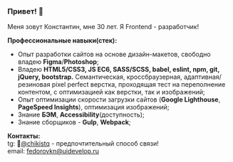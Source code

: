 ### Привет! 👋
Меня зовут Константин, мне 30 лет. 
Я Frontend - разработчик!

**Профессиональные навыки(стек):** 
* Опыт разработки сайтов на основе дизайн-макетов, свободно владею **Figma**/**Photoshop**;
* Владею **HTML5/CSS3, JS EC6, SASS/SCSS, babel, eslint, npm, git, jQuery, bootstrap.** Семантическая, кроссбраузерная, адаптивная/резиновая pixel perfect верстка, проходящая тест на переполнение контентом, с оптимизацией как верстки, так и изображений;
* Опыт оптимизации скорости загрузки сайтов (**Google Lighthouse**, **PageSpeed Insights**), оптимизация изображений;
* Знание **БЭМ**, **Accessibility**(доступность);
* Знание сборщиков - **Gulp**, **Webpack**;

**Контакты:** </br>
tg: :link:[@chikistq](tg://resolve?domain=<@chikistq>) - предпочтительный способ связи! </br>
email: fedorovkn@uidevelop.ru
